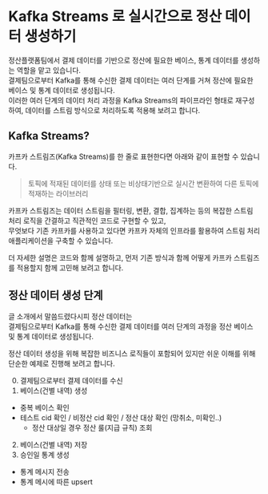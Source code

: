 # Kafka Streams 로 실시간으로 정산 데이터 생성하기

정산플랫폼팀에서 결제 데이터를 기반으로 정산에 필요한 베이스, 통계 데이터를 생성하는 역할을 맡고 있습니다.<br/>
결제팀으로부터 Kafka를 통해 수신한 결제 데이터는 여러 단계를 거쳐 정산에 필요한 베이스 및 통계 데이터로 생성됩니다.<br/>
이러한 여러 단계의 데이터 처리 과정을 Kafka Streams의 파이프라인 형태로 재구성하여, 데이터를 스트림 방식으로 처리하도록 적용해 보려고 합니다.<br/>

## Kafka Streams?

카프카 스트림즈(Kafka Streams)를 한 줄로 표현한다면 아래와 같이 표현할 수 있습니다.

> 토픽에 적재된 데이터를 상태 또는 비상태기반으로 실시간 변환하여 다른 토픽에 적재하는 라이브러리

카프카 스트림즈는 데이터 스트림을 필터링, 변환, 결합, 집계하는 등의 복잡한 스트림 처리 로직을 간결하고 직관적인 코드로 구현할 수 있고,<br/>
무엇보다 기존 카프카를 사용하고 있다면 카프카 자체의 인프라를 활용하여 스트림 처리 애플리케이션을 구축할 수 있습니다.

더 자세한 설명은 코드와 함께 설명하고, 먼저 기존 방식과 함께 어떻게 카프카 스트림즈를 적용할지 함께 고민해 보려고 합니다.

## 정산 데이터 생성 단계

글 소개에서 말씀드렸다시피 정산 데이터는<br/>
결제팀으로부터 Kafka를 통해 수신한 결제 데이터를 여러 단계의 과정을 정산 베이스 및 통계 데이터로 생성됩니다.

정산 데이터 생성을 위해 복잡한 비즈니스 로직들이 포함되어 있지만 쉬운 이해를 위해 단순한 예제로 진행해 보려고 합니다. 

0) 결제팀으로부터 결제 데이터를 수신
1) 베이스(건별 내역) 생성
- 중복 베이스 확인
- 테스트 cid 확인 / 비정산 cid 확인 / 정산 대상 확인 (망취소, 미확인..)
  - 정산 대상일 경우 정산 룰(지급 규칙) 조회
2) 베이스(건별 내역) 저장
3) 승인일 통계 생성
- 통계 메시지 전송
- 통계 메시에 따른 upsert


